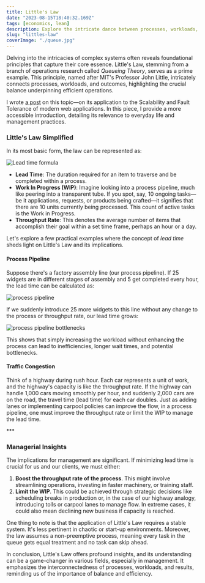 ```yaml
---
title: Little's Law
date: "2023-08-15T18:40:32.169Z"
tags: [economics, lean]
description: Explore the intricate dance between processes, workloads, and results, alluding to a delicate balance that is pivotal for efficient operations.
slug: "littles-law"
coverImage: "./queue.jpg"
---
```


Delving into the intricacies of complex systems often reveals foundational principles that capture their core essence. Little's Law, stemming from a branch of operations research called _Queueing Theory_, serves as a prime example. This principle, named after MIT's Professor John Little, intricately connects processes, workloads, and outcomes, highlighting the crucial balance underpinning efficient operations.

I wrote <a href="/littles-law-scaling-web-servers" target="_blank">a post</a> on this topic—on its application to the Scalability and Fault Tolerance of modern web applications. In this piece, I provide a more accessible introduction, detailing its relevance to everyday life and management practices.

### Little's Law Simplified

In its most basic form, the law can be represented as:

<img src="https://latex.codecogs.com/svg.latex?LEAD\:TIME=\frac{WORK\:IN\:PROGRESS}{THROUGHPUT\:RATE}" title="Lead time formula" class="centre"/>

- **Lead Time**: The duration required for an item to traverse and be completed within a process.
- **Work In Progress (WIP)**: Imagine looking into a process pipeline, much like peering into a transparent tube. If you spot, say, 10 ongoing tasks—be it applications, requests, or products being crafted—it signifies that there are 10 units currently being processed. This count of active tasks is the Work in Progress.
- **Throughput Rate**: This denotes the average number of items that accomplish their goal within a set time frame, perhaps an hour or a day.

Let's explore a few practical examples where the concept of _lead time_ sheds light on Little's Law and its implications.

#### Process Pipeline

Suppose there's a factory assembly line (our process pipeline). If 25 widgets are in different stages of assembly and 5 get completed every hour, the lead time can be calculated as:

<img src="https://latex.codecogs.com/svg.latex?LT=\frac{25\:widgets}{5\:widgets/hr}=5hrs" title="process pipeline" class="centre"/>

If we suddenly introduce 25 more widgets to this line without any change to the process or throughput rate, our lead time grows:

<img src="https://latex.codecogs.com/svg.latex?LT=\frac{50\:widgets}{5\:widgets/hr}=10hrs" title="process pipeline bottlenecks" class="centre"/>

This shows that simply increasing the workload without enhancing the process can lead to inefficiencies, longer wait times, and potential bottlenecks.

#### Traffic Congestion

Think of a highway during rush hour. Each car represents a unit of work, and the highway's capacity is like the throughput rate. If the highway can handle 1,000 cars moving smoothly per hour, and suddenly 2,000 cars are on the road, the travel time (lead time) for each car doubles. Just as adding lanes or implementing carpool policies can improve the flow, in a process pipeline, one must improve the throughput rate or limit the WIP to manage the lead time.

<p class="three-dots">***</p>

### Managerial Insights

The implications for management are significant. If minimizing lead time is crucial for us and our clients, we must either:

1. **Boost the throughput rate of the process**. This might involve streamlining operations, investing in faster machinery, or training staff.
2. **Limit the WIP**. This could be achieved through strategic decisions like scheduling breaks in production or, in the case of our highway analogy, introducing tolls or carpool lanes to manage flow. In extreme cases, it could also mean declining new business if capacity is reached.

One thing to note is that the application of Little's Law requires a stable system. It's less pertinent in chaotic or start-up environments. Moreover, the law assumes a non-preemptive process, meaning every task in the queue gets equal treatment and no task can skip ahead.

In conclusion, Little's Law offers profound insights, and its understanding can be a game-changer in various fields, especially in management. It emphasizes the interconnectedness of processes, workloads, and results, reminding us of the importance of balance and efficiency.
